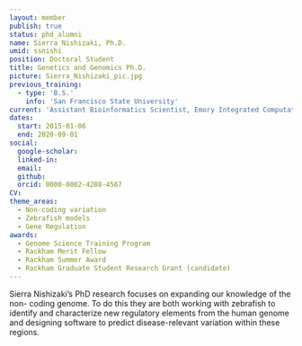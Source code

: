```yaml
---
layout: member
publish: true
status: phd_alumni
name: Sierra Nishizaki, Ph.D.
umid: ssnishi
position: Doctoral Student
title: Genetics and Genomics Ph.D.
picture: Sierra_Nishizaki_pic.jpg
previous_training:
  - type: 'B.S.'
    info: 'San Francisco State University'
current: 'Assistant Bioinformatics Scientist, Emory Integrated Computational Core'
dates:
  start: 2015-01-06
  end: 2020-09-01
social: 
  google-scholar: 
  linked-in: 
  email: 
  github:
  orcid: 0000-0002-4288-4567
CV: 
theme_areas:
  - Non-coding variation
  - Zebrafish models
  - Gene Regulation
awards:
  - Genome Science Training Program
  - Rackham Merit Fellow
  - Rackham Summer Award
  - Rackham Graduate Student Research Grant (candidate)
---
```


Sierra Nishizaki’s PhD research focuses on expanding our knowledge of the non-
coding genome. To do this they are both working with zebrafish to identify and
characterize new regulatory elements from the human genome and designing
software to predict disease-relevant variation within these regions.


